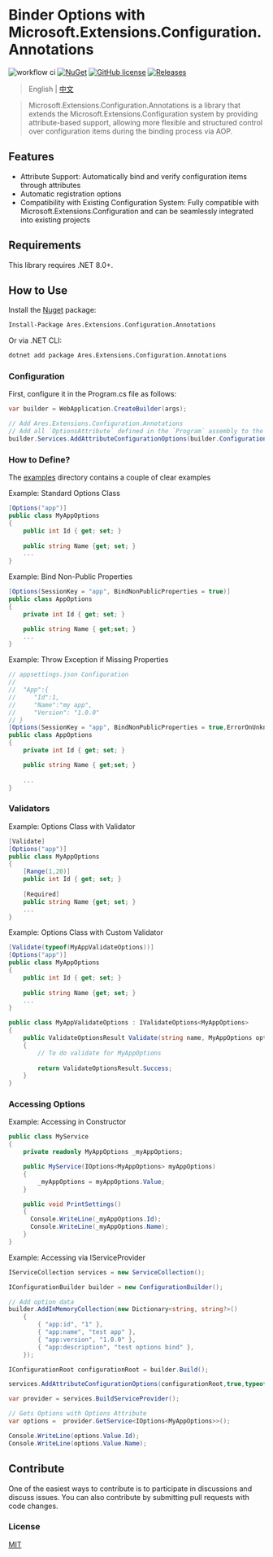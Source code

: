 # Binder Options with Microsoft.Extensions.Configuration.Annotations
![workflow ci](https://github.com/huhouhua/Microsoft.Extensions.Configuration.Annotations/actions/workflows/dotnet.yml/badge.svg)
[![NuGet](https://img.shields.io/nuget/v/Ares.Extensions.Configuration.Annotations.svg?style=flat-square)](https://www.nuget.org/Ares.Extensions.Configuration.Annotations)
[![GitHub license](https://img.shields.io/badge/license-MIT-blue.svg)](https://github.com/huhouhua/Microsoft.Extensions.Configuration.Annotations/blob/main/LICENSE)
[![Releases](https://img.shields.io/github/downloads/huhouhua/Microsoft.Extensions.Configuration.Annotations/total.svg)](https://github.com/huhouhua/Microsoft.Extensions.Configuration.Annotations/releases)

> English | [中文](README_zh.md)

> Microsoft.Extensions.Configuration.Annotations is a library that extends the Microsoft.Extensions.Configuration
> system by providing attribute-based support, allowing more flexible and structured control over configuration
> items during the binding process via AOP.

## Features
- Attribute Support: Automatically bind and verify configuration items through attributes
- Automatic registration options
- Compatibility with Existing Configuration System: Fully compatible with Microsoft.Extensions.Configuration 
and can be seamlessly integrated into existing projects

## Requirements

This library requires .NET 8.0+.

## How to Use

Install the [Nuget](https://www.nuget.org/packages/Ares.Extensions.Configuration.Annotations) package:

```sh
Install-Package Ares.Extensions.Configuration.Annotations
```

Or via .NET CLI:

```sh
dotnet add package Ares.Extensions.Configuration.Annotations
```

### Configuration
First, configure it in the Program.cs file as follows:

```c#
var builder = WebApplication.CreateBuilder(args);

// Add Ares.Extensions.Configuration.Annotations
// Add all `OptionsAttribute` defined in the `Program` assembly to the IServiceCollection
builder.Services.AddAttributeConfigurationOptions(builder.Configuration,true,typeof(Program).Assembly);
```

### How to Define?

The [examples](examples/)  directory contains a couple of clear examples

Example: Standard Options Class
```c#
[Options("app")]
public class MyAppOptions
{
    public int Id { get; set; }
    
    public string Name {get; set; }
    ...
}
```

Example: Bind Non-Public Properties
```c#
[Options(SessionKey = "app", BindNonPublicProperties = true)]
public class AppOptions
{
    private int Id { get; set; }

    public string Name { get;set; }
    ...
}
```
Example: Throw Exception if Missing Properties
```c#
// appsettings.json Configuration
//
//  "App":{
//     "Id":1,
//     "Name":"my app",
//     "Version": "1.0.0"
// }
[Options(SessionKey = "app", BindNonPublicProperties = true,ErrorOnUnknownConfiguration = true)]
public class AppOptions
{
    private int Id { get; set; }

    public string Name { get;set; }
    
    ...
}
```
### Validators

Example: Options Class with Validator
```c#
[Validate]
[Options("app")]
public class MyAppOptions
{
    [Range(1,20)]
    public int Id { get; set; }
    
    [Required]
    public string Name {get; set; }
    ...
}
```

Example: Options Class with Custom Validator
```c#
[Validate(typeof(MyAppValidateOptions))]
[Options("app")]
public class MyAppOptions
{
    public int Id { get; set; }
    
    public string Name {get; set; }
    ...
}

public class MyAppValidateOptions : IValidateOptions<MyAppOptions>
{
    public ValidateOptionsResult Validate(string name, MyAppOptions options)
    {
        // To do validate for MyAppOptions
        
        return ValidateOptionsResult.Success;
    }
}
```
### Accessing Options

Example: Accessing in Constructor
```c#
public class MyService
{
    private readonly MyAppOptions _myAppOptions;

    public MyService(IOptions<MyAppOptions> myAppOptions)
    {
        _myAppOptions = myAppOptions.Value;
    }

    public void PrintSettings()
    {
      Console.WriteLine(_myAppOptions.Id);
      Console.WriteLine(_myAppOptions.Name);
    }
}
```

Example: Accessing via IServiceProvider
```c#
IServiceCollection services = new ServiceCollection();

IConfigurationBuilder builder = new ConfigurationBuilder();

// Add option data
builder.AddInMemoryCollection(new Dictionary<string, string?>()
    {
        { "app:id", "1" },
        { "app:name", "test app" },
        { "app:version", "1.0.0" },
        { "app:description", "test options bind" },
    });

IConfigurationRoot configurationRoot = builder.Build();

services.AddAttributeConfigurationOptions(configurationRoot,true,typeof(Program).Assembly);

var provider = services.BuildServiceProvider();

// Gets Options with Options Attribute
var options =  provider.GetService<IOptions<MyAppOptions>>();

Console.WriteLine(options.Value.Id);
Console.WriteLine(options.Value.Name);

```

## Contribute

One of the easiest ways to contribute is to participate in discussions and discuss issues. You can also contribute by submitting pull requests with code changes.

### License

[MIT](https://github.com/huhouhua/Microsoft.Extensions.Configuration.Annotations/blob/main/LICENSE)
